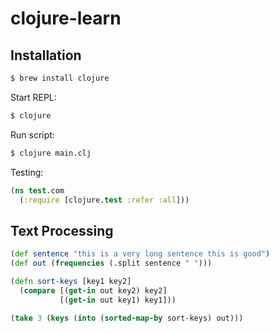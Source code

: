 # clojure-learn

## Installation

```bash
$ brew install clojure
```

Start REPL:

```bash
$ clojure
```

Run script:

```bash
$ clojure main.clj
```


Testing:
```clojure
(ns test.com
  (:require [clojure.test :refer :all]))
```


## Text Processing

```clojure
(def sentence "this is a very long sentence this is good")
(def out (frequencies (.split sentence " ")))

(defn sort-keys [key1 key2]
  (compare [(get-in out key2) key2]
           [(get-in out key1) key1]))

(take 3 (keys (into (sorted-map-by sort-keys) out)))
```
